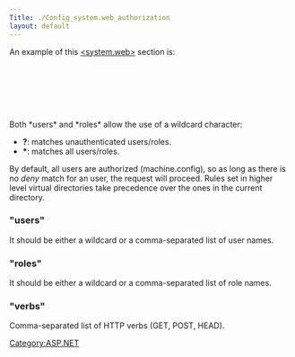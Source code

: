 ```yaml
---
Title: ./Config_system.web_authorization
layout: default
---
```


An example of this [<system.web>]({{site.url}}/Config_system.web "wikilink") section
is:

<div class="xml">
    <pre><code>
    <authorization>
      <allow users="username" roles="role1,role2" verbs="GET,POST" />
      <deny users="user1,user2" verbs="POST" />
    </authorization>
    </code></pre>

</div>
Both *users* and *roles* allow the use of a wildcard character:

-   **?**: matches unauthenticated users/roles.
-   **\***: matches all users/roles.

By default, all users are authorized (machine.config), so as long as
there is no *deny* match for an user, the request will proceed. Rules
set in higher level virtual directories take precedence over the ones in
the current directory.

### "users"

It should be either a wildcard or a comma-separated list of user names.

### "roles"

It should be either a wildcard or a comma-separated list of role names.

### "verbs"

Comma-separated list of HTTP verbs (GET, POST, HEAD).

<Category:ASP.NET>
